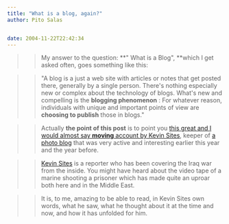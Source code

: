```yaml
---
title: "What is a blog, again?"
author: Pito Salas


date: 2004-11-22T22:42:34
---
```



>>

>> My answer to the question: **" What is a Blog", **which I get asked often,
goes something like this:

>>

>> "A blog is a just a web site with articles or notes that get posted there,
generally by a single person. There's nothing especially new or complex about
the technology of blogs. What's new and compelling is the **blogging
phenomenon** : For whatever reason, individuals with unique and important
points of view are **choosing to publish** those in blogs."

>>

>> Actually **the point of this post** is to point you [this great and I would
almost say **moving** account by Kevin
Sites](<http://www.kevinsites.net/2004_11_21_archive.html#110107420331292115>),
keeper of [a photo blog](<http://www.kevinsites.net/>) that was very active
and interesting earlier this year and the year before.

>>

>> [Kevin Sites](<http://www.kevinsites.net/>) is a reporter who has been
covering the Iraq war from the inside. You might have heard about the video
tape of a marine shooting a prisoner which has made quite an uproar both here
and in the Middle East.

>>

>> It is, to me, amazing to be able to read, in Kevin Sites own words, what he
saw, what he thought about it at the time and now, and how it has unfolded for
him.


